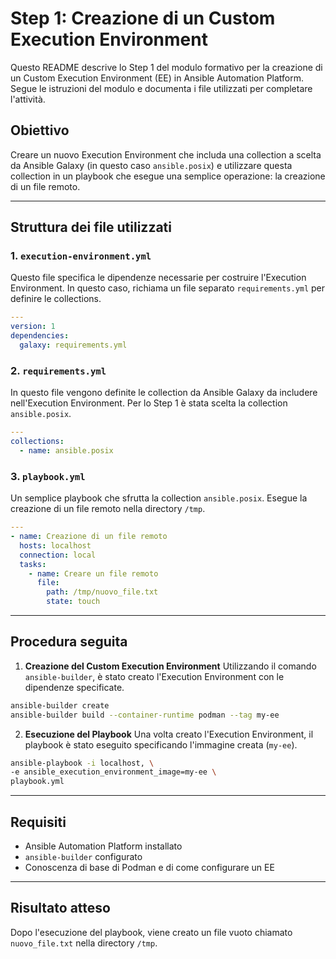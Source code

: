 # Step 1: Creazione di un Custom Execution Environment

Questo README descrive lo Step 1 del modulo formativo per la creazione di un Custom Execution Environment (EE) in Ansible Automation Platform. Segue le istruzioni del modulo e documenta i file utilizzati per completare l'attività.

## Obiettivo

Creare un nuovo Execution Environment che includa una collection a scelta da Ansible Galaxy (in questo caso `ansible.posix`) e utilizzare questa collection in un playbook che esegue una semplice operazione: la creazione di un file remoto.

---

## Struttura dei file utilizzati

### 1. `execution-environment.yml`

Questo file specifica le dipendenze necessarie per costruire l'Execution Environment. In questo caso, richiama un file separato `requirements.yml` per definire le collections.

```yaml
---
version: 1
dependencies:
  galaxy: requirements.yml
```

### 2. `requirements.yml`

In questo file vengono definite le collection da Ansible Galaxy da includere nell'Execution Environment. Per lo Step 1 è stata scelta la collection `ansible.posix`.

```yaml
---
collections:
  - name: ansible.posix
```

### 3. `playbook.yml`

Un semplice playbook che sfrutta la collection `ansible.posix`. Esegue la creazione di un file remoto nella directory `/tmp`.

```yaml
---
- name: Creazione di un file remoto
  hosts: localhost
  connection: local
  tasks:
    - name: Creare un file remoto
      file:
        path: /tmp/nuovo_file.txt
        state: touch
```

---

## Procedura seguita

1. **Creazione del Custom Execution Environment**
Utilizzando il comando `ansible-builder`, è stato creato l'Execution Environment con le dipendenze specificate.
```bash
ansible-builder create
ansible-builder build --container-runtime podman --tag my-ee
```

2. **Esecuzione del Playbook**
Una volta creato l'Execution Environment, il playbook è stato eseguito specificando l'immagine creata (`my-ee`).
```bash
ansible-playbook -i localhost, \
-e ansible_execution_environment_image=my-ee \
playbook.yml
```

---

## Requisiti

- Ansible Automation Platform installato
- `ansible-builder` configurato
- Conoscenza di base di Podman e di come configurare un EE

---

## Risultato atteso

Dopo l'esecuzione del playbook, viene creato un file vuoto chiamato `nuovo_file.txt` nella directory `/tmp`.
